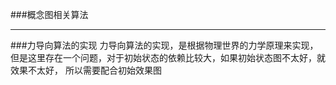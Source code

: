 ###概念图相关算法

---

###力导向算法的实现
力导向算法的实现，是根据物理世界的力学原理来实现，但是这里存在一个问题，对于初始状态的依赖比较大，如果初始状态图不太好，就效果不太好，
所以需要配合初始效果图